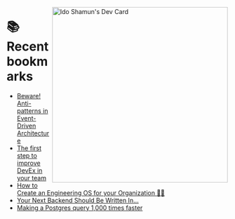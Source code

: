 <a href="https://app.daily.dev/idoshamun"><img src="https://api.daily.dev/devcards/v2/28849d86070e4c099c877ab6837c61f0.png?type=default&r=auy" align="right" width="400" alt="Ido Shamun's Dev Card"/></a>

# 📚 Recent bookmarks
<!-- BOOKMARKS:START -->
- [Beware! Anti-patterns in Event-Driven Architecture](https://app.daily.dev/posts/RXs7VrvjF?utm_source=rss&utm_medium=bookmarks&utm_campaign=28849d86070e4c099c877ab6837c61f0)
- [The first step to improve DevEx in your team](https://app.daily.dev/posts/CpR5c08cF?utm_source=rss&utm_medium=bookmarks&utm_campaign=28849d86070e4c099c877ab6837c61f0)
- [How to Create an Engineering OS for your Organization 🧑‍💻](https://app.daily.dev/posts/eMqPI5SOP?utm_source=rss&utm_medium=bookmarks&utm_campaign=28849d86070e4c099c877ab6837c61f0)
- [Your Next Backend Should Be Written In...](https://app.daily.dev/posts/EfutJCW0r?utm_source=rss&utm_medium=bookmarks&utm_campaign=28849d86070e4c099c877ab6837c61f0)
- [Making a Postgres query 1,000 times faster](https://app.daily.dev/posts/x2EH9CPkK?utm_source=rss&utm_medium=bookmarks&utm_campaign=28849d86070e4c099c877ab6837c61f0)
<!-- BOOKMARKS:END -->
